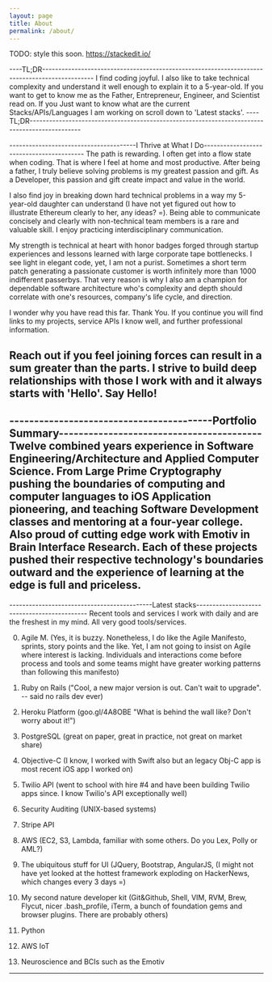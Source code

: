```yaml
---
layout: page
title: About
permalink: /about/
---
```


TODO: style this soon.
https://stackedit.io/

----TL;DR----------------------------------------------------------------------------------------------
I find coding joyful. I also like to take technical complexity and understand it well enough to explain it to a 5-year-old. If you want to get to know me as the Father, Entrepreneur, Engineer, and Scientist read on. If you Just want to know what are the current Stacks/APIs/Languages I am working on scroll down to 'Latest stacks'.
----TL;DR----------------------------------------------------------------------------------------------

---------------------------------------I Thrive at What I Do-----------------------------------------
The path is rewarding. I often get into a flow state when coding. That is where I feel at home and most productive. After being a father, I truly believe solving problems is my greatest passion and gift. As a Developer, this passion and gift create impact and value in the world.

I also find joy in breaking down hard technical problems in a way my 5-year-old daughter can understand (I have not yet figured out how to illustrate Ethereum clearly to her, any ideas? =). Being able to communicate concisely and clearly with non-technical team members is a rare and valuable skill. I enjoy practicing interdisciplinary communication.

My strength is technical at heart with honor badges forged through startup experiences and lessons learned with large corporate tape bottlenecks. I see light in elegant code, yet, I am not a purist. Sometimes a short term patch generating a passionate customer is worth infinitely more than 1000 indifferent passerbys. That very reason is why I also am a champion for dependable software architecture who's complexity and depth should correlate with one's resources, company's life cycle, and direction.

I wonder why you have read this far. Thank You. If you continue you will find links to my projects, service APIs I know well, and further professional information.

Reach out if you feel joining forces can result in a sum greater than the parts. I strive to build deep relationships with those I work with and it always starts with 'Hello'. Say Hello!
---------------------------------------------------------------------------------------------------------

-----------------------------------------Portfolio Summary-----------------------------------------
Twelve combined years experience in Software Engineering/Architecture and Applied Computer Science. From Large Prime Cryptography pushing the boundaries of computing and computer languages to iOS Application pioneering, and teaching Software Development classes and mentoring at a four-year college. Also proud of cutting edge work with Emotiv in Brain Interface Research. Each of these projects pushed their respective technology's boundaries outward and the experience of learning at the edge is full and priceless.
---------------------------------------------------------------------------------------------------------

--------------------------------------------Latest stacks--------------------------------------------
Recent tools and services I work with daily and are the freshest in my mind. All very good tools/services.

0) Agile M. 
(Yes, it is buzzy. Nonetheless, I do like the Agile Manifesto, sprints, story points and the like. Yet, I am not going to insist on Agile where interest is lacking. Individuals and interactions come before process and tools and some teams might have greater working patterns than following this manifesto)

1) Ruby on Rails 
("Cool, a new major version is out. Can't wait to upgrade". -- said no rails dev ever)

2) Heroku Platform 
(goo.gl/4A8OBE "What is behind the wall like? Don't worry about it!") 

3) PostgreSQL 
(great on paper, great in practice, not great on market share)

4) Objective-C 
(I know, I worked with Swift also but an legacy Obj-C app is most recent iOS app I worked on)

5) Twilio API 
(went to school with hire #4 and have been building Twilio apps since. I know Twilio's API exceptionally well)

6) Security Auditing 
(UNIX-based systems)

7) Stripe API 

8) AWS 
(EC2, S3, Lambda, familiar with some others. Do you Lex, Polly or AML?)

9) The ubiquitous stuff for UI 
(JQuery, Bootstrap, AngularJS, (I might not have yet looked at the hottest framework exploding on HackerNews, which changes every 3 days =)

10) My second nature developer kit 
(Git&Github, Shell, VIM, RVM, Brew, Flycut, nicer .bash_profile, iTerm, a bunch of foundation gems and browser plugins. There are probably others)

11) Python

12) AWS IoT

13) Neuroscience and BCIs such as the Emotiv
---------------------------------------------------------------------------------------------------------